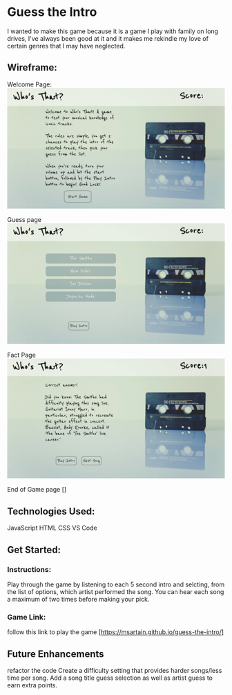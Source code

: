 # Guess the Intro

I wanted to make this game because it is a game I play with family on long drives, I've always been good at it and it makes me rekindle my love of certain genres that I may have neglected.

## Wireframe:

Welcome Page:
![welcome page](assests/Images/Guess_the_Intro-Welcome_screen.png)

Guess page ![Guess page](assests/Images/Guess_The_Intro-Guess_Screen.png)

Fact Page ![fact page](assests/Images/Guess_The_Intro-Fact_screen.png)

End of Game page []


## Technologies Used: 
JavaScript
HTML
CSS
VS Code

## Get Started:

### Instructions: 
Play through the game by listening to each 5 second intro and selcting, from the list of options, which artist performed the song. You can hear each song a maximum of two times before making your pick.

### Game Link:

follow this link to play the game [https://msartain.github.io/guess-the-intro/]

## Future Enhancements

refactor the code
Create a difficulty setting that provides harder songs/less time per song.
Add a song title guess selection as well as artist guess to earn extra points.